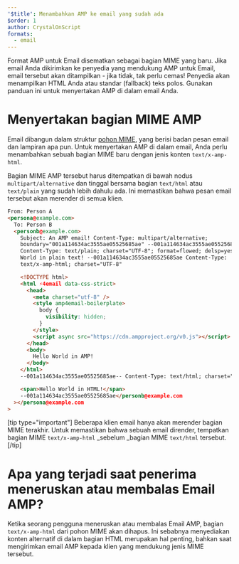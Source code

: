 ```yaml
---
'$title': Menambahkan AMP ke email yang sudah ada
$order: 1
author: CrystalOnScript
formats:
  - email
---
```


Format AMP untuk Email disematkan sebagai bagian MIME yang baru. Jika email Anda dikirimkan ke penyedia yang mendukung AMP untuk Email, email tersebut akan ditampilkan - jika tidak, tak perlu cemas! Penyedia akan menampilkan HTML Anda atau standar (fallback) teks polos. Gunakan panduan ini untuk menyertakan AMP di dalam email Anda.

# Menyertakan bagian MIME AMP

Email dibangun dalam struktur [pohon MIME](https://en.wikipedia.org/wiki/MIME), yang berisi badan pesan email dan lampiran apa pun. Untuk menyertakan AMP di dalam email, Anda perlu menambahkan sebuah bagian MIME baru dengan jenis konten `text/x-amp-html`.

Bagian MIME AMP tersebut harus ditempatkan di bawah nodus `multipart/alternative` dan tinggal bersama bagian `text/html` atau `text/plain` yang sudah lebih dahulu ada. Ini memastikan bahwa pesan email tersebut akan merender di semua klien.

```html
From: Person A
<persona@example.com>
  To: Person B
  <personb@example.com>
    Subject: An AMP email! Content-Type: multipart/alternative;
    boundary="001a114634ac3555ae05525685ae" --001a114634ac3555ae05525685ae
    Content-Type: text/plain; charset="UTF-8"; format=flowed; delsp=yes Hello
    World in plain text! --001a114634ac3555ae05525685ae Content-Type:
    text/x-amp-html; charset="UTF-8"

    <!DOCTYPE html>
    <html ⚡4email data-css-strict>
      <head>
        <meta charset="utf-8" />
        <style amp4email-boilerplate>
          body {
            visibility: hidden;
          }
        </style>
        <script async src="https://cdn.ampproject.org/v0.js"></script>
      </head>
      <body>
        Hello World in AMP!
      </body>
    </html>
    --001a114634ac3555ae05525685ae-- Content-Type: text/html; charset="UTF-8"

    <span>Hello World in HTML!</span>
    --001a114634ac3555ae05525685ae</personb@example.com
  ></persona@example.com
>
```

[tip type="important"] Beberapa klien email hanya akan merender bagian MIME terakhir. Untuk memastikan bahwa sebuah email dirender, tempatkan bagian MIME `text/x-amp-html` \_sebelum \_bagian MIME `text/html` tersebut. [/tip]

# Apa yang terjadi saat penerima meneruskan atau membalas Email AMP?

Ketika seorang pengguna meneruskan atau membalas Email AMP, bagian `text/x-amp-html` dari pohon MIME akan dihapus. Ini sebabnya menyediakan konten alternatif di dalam bagian HTML merupakan hal penting, bahkan saat mengirimkan email AMP kepada klien yang mendukung jenis MIME tersebut.
